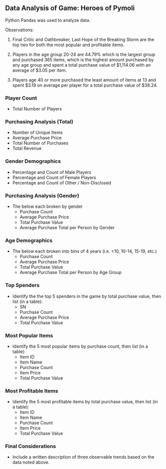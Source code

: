 

## Data Analysis of Game: Heroes of Pymoli 

Python Pandas was used to analyze data.

Observations:

1.	Final Critic and Oathbreaker, Last Hope of the Breaking Storm are the top two for both the most popular and profitable items.

2.	Players in the age group 20-24 are 44.79% which is the largest group and purchased 365 items,
which is the highest amount purchased by any age group and spent a total purchase value of $1,114.06 with an average of $3.05 per item. 

3.	Players age 40 or more purchased the least amount of items at 13 and spent $3.19 on average per player for a total purchase value of $38.24.


### Player Count

* Total Number of Players

### Purchasing Analysis (Total)

* Number of Unique Items
* Average Purchase Price
* Total Number of Purchases
* Total Revenue

### Gender Demographics

* Percentage and Count of Male Players
* Percentage and Count of Female Players
* Percentage and Count of Other / Non-Disclosed

### Purchasing Analysis (Gender)

* The below each broken by gender
  * Purchase Count
  * Average Purchase Price
  * Total Purchase Value
  * Average Purchase Total per Person by Gender

### Age Demographics

* The below each broken into bins of 4 years (i.e. &lt;10, 10-14, 15-19, etc.)
  * Purchase Count
  * Average Purchase Price
  * Total Purchase Value
  * Average Purchase Total per Person by Age Group

### Top Spenders

* Identify the the top 5 spenders in the game by total purchase value, then list (in a table):
  * SN
  * Purchase Count
  * Average Purchase Price
  * Total Purchase Value

### Most Popular Items

* Identify the 5 most popular items by purchase count, then list (in a table):
  * Item ID
  * Item Name
  * Purchase Count
  * Item Price
  * Total Purchase Value

### Most Profitable Items

* Identify the 5 most profitable items by total purchase value, then list (in a table):
  * Item ID
  * Item Name
  * Purchase Count
  * Item Price
  * Total Purchase Value

### Final Considerations
* Include a written description of three observable trends based on the data noted above.

